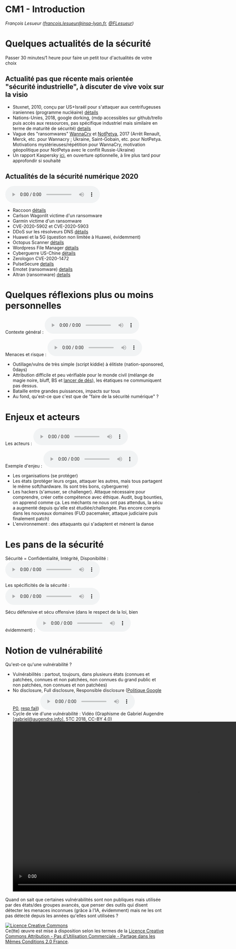 # CM1 - Introduction

_François Lesueur ([francois.lesueur@insa-lyon.fr](mailto:francois.lesueur@insa-lyon.fr), [@FLesueur](https://twitter.com/FLesueur))_



Quelques actualités de la sécurité
==============

Passer 30 minutes/1 heure pour faire un petit tour d'actualités de votre choix

Actualité pas que récente mais orientée "sécurité industrielle", à discuter de vive voix sur la visio
-------------------------------

* Stuxnet, 2010, conçu par US+Israël pour s'attaquer aux centrifugeuses iraniennes (programme nucléaire) [détails](https://fr.wikipedia.org/wiki/Stuxnet)
* Nations-Unies, 2018, google dorking, (mdp accessibles sur github/trello puis accès aux ressources, pas spécifique industriel mais similaire en terme de maturité de sécurité) [details](https://theintercept.com/2018/09/24/united-nations-trello-jira-google-docs-passwords/)
* Vague des "ransomwares" [WannaCry](https://fr.wikipedia.org/wiki/WannaCry) et [NotPetya](https://fr.wikipedia.org/wiki/Cyberattaque_NotPetya), 2017 (Arrêt Renault, Merck, etc. pour Wannacry ; Ukraine, Saint-Gobain, etc. pour NotPetya. Motivations mystérieuses/répétition pour WannaCry, motivation géopolitique pour NotPetya avec le conflit Russie-Ukraine)
* Un rapport Kaspersky [ici](https://ics.kaspersky.com/media/Kaspersky_ARC_ICS-2020-Trend-Report.pdf), en ouverture optionnelle, à lire plus tard pour approfondir si souhaité


Actualités de la sécurité numérique 2020
----

<audio controls src="media/attaques2020.mp3">[attaques2020.mp3](media/attaques2020.mp3)</audio>

* Raccoon [détails](https://raccoon-attack.com/)
* Carlson Wagonlit victime d'un ransomware
* Garmin victime d'un ransomware
* CVE-2020-5902 et CVE-2020-5903
* DDoS sur les résolveurs DNS [détails](https://www.afnic.fr/fr/ressources/blog/a-propos-de-l-attaque-sur-les-resolveurs-dns-de-fai-francais-1.html)
* Huawei et la 5G (question non limitée à Huawei, évidemment)
* Octopus Scanner [détails](https://securitylab.github.com/research/octopus-scanner-malware-open-source-supply-chain)
* Wordpress File Manager [détails](https://www.zdnet.com/article/millions-of-wordpress-sites-are-being-probed-attacked-with-recent-plugin-bug/)
* Cyberguerre US-Chine [détails](https://us-cert.cisa.gov/ncas/alerts/aa20-258a)
* Zerologon CVE-2020-1472
* PulseSecure [details](https://www.securityweek.com/pulse-secure-vpn-vulnerability-exploited-deliver-ransomware)
* Emotet (ransomware) [details](https://www.cert.ssi.gouv.fr/alerte/CERTFR-2020-ALE-019/)
* Altran (ransomware) [details](https://www.lemondeinformatique.fr/actualites/lire-cyberextorsion-contre-altran-un-cout-estime-a-20-meteuro-74492.html)





Quelques réflexions plus ou moins personnelles
===============

Contexte général : <audio controls src="media/introsecu2.mp3">[introsecu2.mp3](media/introsecu2.mp3)</audio>

Menaces et risque : <audio controls src="media/risques.mp3">[risques.mp3](media/risques.mp3)</audio>


* Outillage/vulns de très simple (script kiddie) à élitiste (nation-sponsored, 0days)
* Attribution difficile et peu vérifiable pour le monde civil (mélange de magie noire, bluff, BS et [lancer de dés](https://i.etsystatic.com/11450141/r/il/0ab70a/1132361728/il_570xN.1132361728_4jgx.jpg)), les étatiques ne communiquent pas dessus.
* Bataille entre grandes puissances, impacts sur tous
* Au fond, qu'est-ce que c'est que de "faire de la sécurité numérique" ?


Enjeux et acteurs
===============

Les acteurs : <audio controls src="media/acteurs.mp3">[acteurs.mp3](media/acteurs.mp3)</audio>

Exemple d'enjeu : <audio controls src="media/enjeux.mp3">[enjeux.mp3](media/enjeux.mp3)</audio>


* Les organisations (se protéger)
* Les états (protéger leurs orgas, attaquer les autres, mais tous partagent le même soft/hardware. Ils sont très bons, cyberguerre)
* Les hackers (s'amuser, se challenger). Attaque nécessaire pour comprendre, créer cette compétence avec éthique. Audit, bug bounties, on apprend comme ça. Les méchants ne nous ont pas attendus, la sécu a augmenté depuis qu'elle est étudiée/challengée. Pas encore compris dans les nouveaux domaines (FUD pacemaker, attaque judiciaire puis finalement patch)
* L'environnement : des attaquants qui s'adaptent et mènent la danse



Les pans de la sécurité
==================

Sécurité = Confidentialité, Intégrité, Disponibilité : <audio controls src="media/cia.mp3">[cia.mp3](media/cia.mp3)</audio>

Les spécificités de la sécurité : <audio controls src="media/specsecu.mp3">[specsecu.mp3](media/specsecu.mp3)</audio>

Sécu défensive et sécu offensive (dans le respect de la loi, bien évidemment) : <audio controls src="media/defoff.mp3">[defoff.mp3](media/defoff.mp3)</audio>


Notion de vulnérabilité
================

Qu'est-ce qu'une vulnérabilité ?

* Vulnérabilités : partout, toujours, dans plusieurs états (connues et patchées, connues et non patchées, non connues du grand public et non patchées, non connues et non patchées)
* No disclosure, Full disclosure, Responsible disclosure ([Politique Google P0](https://googleprojectzero.blogspot.com/2020/01/policy-and-disclosure-2020-edition.html), [resp fail](https://gadgets.ndtv.com/laptops/news/google-project-zero-microsoft-windows-10-zero-day-exploit-vulnerability-symcrypt-2053185)) <audio controls src="media/disclosure.mp3">[disclosure.mp3](media/disclosure.mp3)</audio>
* Cycle de vie d'une vulnérabilité : Vidéo (Graphisme de Gabriel Augendre [gabriel@augendre.info], 5TC 2018, CC-BY 4.0) <video controls src="media/cycledevie.mp4" width="1170" height="538">[cycledevie.mp4](media/cycledevie.mp4)</video>

<!-- ![Cycle de vie (Graphisme de Gabriel Augendre [gabriel@augendre.info] CC-BY 4.0](cycle-de-vie.png)
_(Graphisme de Gabriel Augendre [gabriel@augendre.info], 5TC 2018, CC-BY 4.0)_ -->

Quand on sait que certaines vulnérabilités sont non publiques mais utilisée par des états/des groupes avancés, que penser des outils qui disent détecter les menaces inconnues (grâce à l'IA, évidemment) mais ne les ont pas détecté depuis les années qu'elles sont utilisées ?




<a rel="license" href="https://creativecommons.org/licenses/by-nc-sa/2.0/fr/"><img alt="Licence Creative Commons" style="border-width:0" src="https://i.creativecommons.org/l/by-nc-sa/2.0/fr/88x31.png" /></a><br />Ce(tte) œuvre est mise à disposition selon les termes de la <a rel="license" href="https://creativecommons.org/licenses/by-nc-sa/2.0/fr/">Licence Creative Commons Attribution - Pas d’Utilisation Commerciale - Partage dans les Mêmes Conditions 2.0 France</a>.
